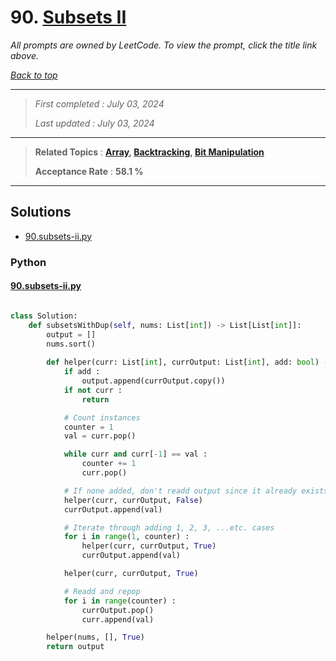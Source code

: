 # 90. [Subsets II](<https://leetcode.com/problems/subsets-ii>)

*All prompts are owned by LeetCode. To view the prompt, click the title link above.*

*[Back to top](<../README.md>)*

------

> *First completed : July 03, 2024*
>
> *Last updated : July 03, 2024*

------

> **Related Topics** : **[Array](<by_topic/Array.md>), [Backtracking](<by_topic/Backtracking.md>), [Bit Manipulation](<by_topic/Bit Manipulation.md>)**
>
> **Acceptance Rate** : **58.1 %**

------

## Solutions

- [90.subsets-ii.py](<../my-submissions/90.subsets-ii.py>)
### Python
#### [90.subsets-ii.py](<../my-submissions/90.subsets-ii.py>)
```Python

class Solution:
    def subsetsWithDup(self, nums: List[int]) -> List[List[int]]:
        output = []
        nums.sort()
        
        def helper(curr: List[int], currOutput: List[int], add: bool) -> None :
            if add :
                output.append(currOutput.copy())
            if not curr :
                return

            # Count instances
            counter = 1
            val = curr.pop()

            while curr and curr[-1] == val :
                counter += 1
                curr.pop()

            # If none added, don't readd output since it already exists
            helper(curr, currOutput, False)
            currOutput.append(val)

            # Iterate through adding 1, 2, 3, ...etc. cases
            for i in range(1, counter) :
                helper(curr, currOutput, True)
                currOutput.append(val)

            helper(curr, currOutput, True)

            # Readd and repop
            for i in range(counter) :
                currOutput.pop()
                curr.append(val)

        helper(nums, [], True)
        return output

```

